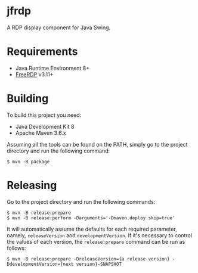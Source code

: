 #  jfrdp

A RDP display component for Java Swing.

# Requirements

- Java Runtime Environment 8+
- [FreeRDP](https://github.com/FreeRDP/FreeRDP) v3.11+

# Building

To build this project you need:

- Java Development Kit 8
- Apache Maven 3.6.x

Assuming all the tools can be found on the PATH, simply go to the project 
directory and run the following command:

```console
$ mvn -B package
```

# Releasing

Go to the project directory and run the following commands:

```console
$ mvn -B release:prepare
$ mvn -B release:perform -Darguments='-Dmaven.deploy.skip=true' 
```

It will automatically assume the defaults for each required parameter, namely,
`releaseVersion` and `developmentVersion`. If it's necessary to control the values 
of each version, the `release:prepare` command can be run as follows:

```console
$ mvn -B release:prepare -DreleaseVersion={a release version} -DdevelopmentVersion={next version}-SNAPSHOT
```